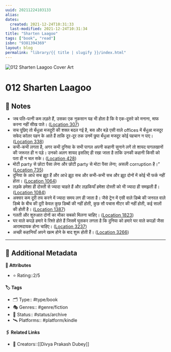 ```yaml
---
uuid: 20211224103133
alias:
dates:
  created: 2021-12-24T10:31:33
  last-modified: 2021-12-24T10:31:34
title: "Sharten Laagoo"
tags: ["book", "read"]
isbn: "9381394369"
layout: blog
permalink: "library/{{ title | slugify }}/index.html"
---
```


![012 Sharten Laagoo Cover Art](https://m.media-amazon.com/images/I/51prZX8dsCL._SY160.jpg)

# 012 Sharten Laagoo

## 📝 Notes

- जब पति-पत्नी कम लड़ते हैं, उसका एक नुकसान यह भी होता है कि वे एक-दूसरे को मनाना, माफ करना नहीं सीख पाते। ([Location 307](https://readwise.io/to_kindle?action=open&asin=B0748K9W5C&location=307))
- सच पूछिए तो बँधुआ मजदूरी की शक्ल बदल गई है, बस और बड़े एसी वाले offices में बँधुआ मजदूर सफेद कॉलर पहन के आते हैं ताकि दूर-दूर तक उनमें छुपा बँधुआ मजदूर कोई पहचान न पाए। ([Location 338](https://readwise.io/to_kindle?action=open&asin=B0748K9W5C&location=338))
- कभी-कभी लगता है, अगर कभी दुनिया के सभी पागल अपनी कहानी सुनाने लगें तो शायद पागलखानों की जरूरत ही न पड़े। उनको अलग शायद इसलिए ही रखा जाता है ताकि उनकी कहानी किसी को पता ही न चल सके। ([Location 428](https://readwise.io/to_kindle?action=open&asin=B0748K9W5C&location=428))
- मोटी party से छोटा पैसा लेना और छोटी party से मोटा पैसा लेना; असली corruption है।” ([Location 735](https://readwise.io/to_kindle?action=open&asin=B0748K9W5C&location=735))
- दुनिया के आधे सच झूठ हैं और आधे झूठ सच और कभी-कभी सच और झूठ दोनों में कोई भी फर्क नहीं होता। ([Location 1064](https://readwise.io/to_kindle?action=open&asin=B0748K9W5C&location=1064))
- लड़के हमेशा ही दोस्ती से ज्यादा चाहते हैं और लड़कियाँ हमेशा दोस्ती को भी ज्यादा ही समझती हैं। ([Location 1084](https://readwise.io/to_kindle?action=open&asin=B0748K9W5C&location=1084))
- अक्सर कम दूरी तय करने में ज्यादा समय लग ही जाता है। जैसे ट्रेन में एसी वाले डिब्बे की जनरल वाले डिब्बे के बीच की दूरी केवल कुछ डिब्बों की नहीं होती, कुछ सौ पचास मीटर की नहीं होती, कई सालों की होती है। ([Location 1387](https://readwise.io/to_kindle?action=open&asin=B0748K9W5C&location=1387))
- गलती और शुरुआत दोनों का मौका सबको मिलना चाहिए। ([Location 1823](https://readwise.io/to_kindle?action=open&asin=B0748K9W5C&location=1823))
- घर वाले कपड़े हमारे वे रिश्ते होते हैं जिसमें घुसकर लगता है कि दुनिया को हमारे घर वाले कपड़ों जैसा आरामदायक होना चाहिए। ([Location 3237](https://readwise.io/to_kindle?action=open&asin=B0748K9W5C&location=3237))
- अच्छी कहानियाँ अपने खत्म होने के बाद शुरू होती हैं। ([Location 3266](https://readwise.io/to_kindle?action=open&asin=B0748K9W5C&location=3266))

---

## 📇 Additional Metadata

**🧰 Attributes**

- ⭐ Rating::2/5

**🏷 Tags**

- 🗂 Type:: #type/book
- 🎭 Genres:: #genre/fiction
- 🏁 Status:: #status/archive
- 🛰 Platforms:: #platform/kindle

**🖇️ Related Links**

- 👤 Creators::[[Divya Prakash Dubey]]
